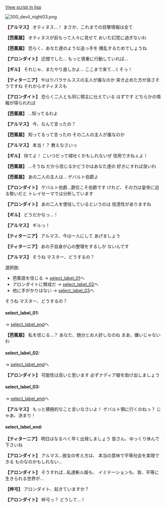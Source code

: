 [View script in lisp](../scripts/100303060.txt)

![300_devil_night03.png](../images/backgrounds/300_devil_night03.png)

**【アルマス】**
オティヌス…！
まさか、これまでの目撃情報は全て

**【芭蕉扇】**
オティヌスが前もって人々に見せて
おいた幻覚に過ぎないわ

**【芭蕉扇】**
恐らく、あなた達のような追っ手を
攪乱するためでしょうね

**【アロンダイト】**
迂闊でした…
もっと慎重に行動していれば…

**【ギル】**
それじゃ、またやり直しかよ…
ここまで来て…くそっ！

**【ティターニア】**
やはりパラケルススの主人が誰なのか
突き止めた方が良さそうですね
それからオティヌスも

**【アロンダイト】**
恐らく二人とも同じ領主に仕えている
はずです
どちらかの情報が得られれば

**【芭蕉扇】**
…知ってるわよ

**【アルマス】**
今、なんて言ったの？

**【芭蕉扇】**
知ってるって言ったの
その二人の主人が誰なのか

**【アルマス】**
本当！？
教えなさいっ

**【ギル】**
待てよ！
こいつだって嘘吐くかもしれないぜ
信用できねぇよ！

**【芭蕉扇】**
…そうね
だから信じるかどうかはあなた達の
好きにすれば良いわ

**【芭蕉扇】**
あの二人の主人は…
ゲバルト伯爵よ

**【アロンダイト】**
ゲバルト伯爵…爵位こそ伯爵です
けれど、その力は皇帝に迫る勢いだと
トレイセーマでは分析しています

**【アロンダイト】**
あの二人を使役しているというのは
信憑性がありますね

**【ギル】**
どうだかなっ…！

**【アルマス】**
ギルっ！

**【ティターニア】**
アルマス、今は一人にして
あげましょう

**【ティターニア】**
あの子自身が心の整理をするしか
ないんです

**【アルマス】**
そうね
マスター、どうするの？

選択肢:
- 芭蕉扇を信じる → [select_label_01](#select_label_01)へ
- アロンダイトに賛成だ → [select_label_02](#select_label_02)へ
- 他に手がかりはない → [select_label_03](#select_label_03)へ

そうね
マスター、どうするの？

#### select_label_01:
 → [select_label_end](#select_label_end)へ

**【芭蕉扇】**
私を信じる…？
あなた、随分とお人好しなのね
まあ、嫌いじゃないわ

#### select_label_02:
 → [select_label_end](#select_label_end)へ

**【アロンダイト】**
可能性は高いと思います
必ずナディア姫を助け出しましょう

#### select_label_03:
 → [select_label_end](#select_label_end)へ

**【アルマス】**
もっと積極的なこと言いなさいよ！
ゲバルト領に行くのねっ？
じゃあ、決まり！

#### select_label_end:

**【ティターニア】**
明日はなるべく早く出発しましょう
皆さん、ゆっくり休んで下さいね

**【アロンダイト】**
アルマス…彼女の考え方は、
本当の意味で平等社会を実現できる
ものなのかもしれない…

**【アロンダイト】**
そうすれば…私達斬ル姫も、
イミテーションも、皆、平等に
生きられる世界が…

**【梓弓】**
アロンダイト、起きていますか？

**【アロンダイト】**
梓弓っ？
どうして…！
